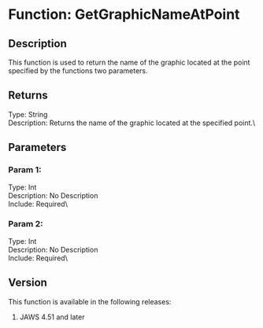 # Function: GetGraphicNameAtPoint

## Description

This function is used to return the name of the graphic located at the
point specified by the functions two parameters.

## Returns

Type: String\
Description: Returns the name of the graphic located at the specified
point.\

## Parameters

### Param 1:

Type: Int\
Description: No Description\
Include: Required\

### Param 2:

Type: Int\
Description: No Description\
Include: Required\

## Version

This function is available in the following releases:

1.  JAWS 4.51 and later
